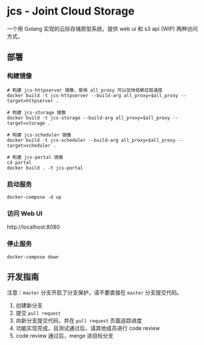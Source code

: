 # jcs - Joint Cloud Storage

一个用 Golang 实现的云际存储原型系统，提供 web ui 和 s3 api (WIP) 两种访问方式。

## 部署

### 构建镜像

```shell
# 构建 jcs-httpserver 镜像，使用 all_proxy 可以加快依赖拉取速度
docker build -t jcs-httpserver --build-arg all_proxy=$all_proxy --target=httpserver .

# 构建 jcs-storage 镜像
docker build -t jcs-storage --build-arg all_proxy=$all_proxy --target=storage .

# 构建 jcs-scheduler 镜像
docker build -t jcs-scheduler --build-arg all_proxy=$all_proxy --target=scheduler .

# 构建 jcs-portal 镜像
cd portal
docker build . -t jcs-portal
```

### 启动服务

```shell
docker-compose -d up
```

### 访问 Web UI

http://localhost:8080

### 停止服务

```shell
docker-compose down
```

## 开发指南

注意：`master` 分支开启了分支保护，请不要直接在 `master` 分支提交代码。

1. 创建新分支
2. 提交 `pull request`
3. 向新分支提交代码，并在 `pull request` 页面追踪进度
4. 功能实现完成，且测试通过后，请其他成员进行 code review
5. code review 通过后，merge 进目标分支